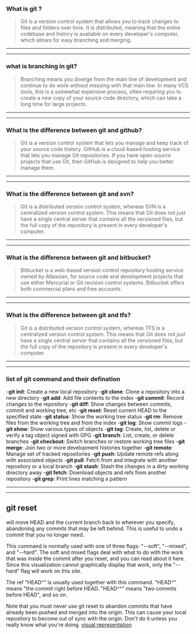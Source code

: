 ### What is git ?
>Git is a version control system that allows you to track changes to files and folders over time. It is distributed, meaning that the entire codebase and history is available on every developer's computer, which allows for easy branching and merging.
---
---
### what is branching in git?
>Branching means you diverge from the main line of development and continue to do work without messing with that main line. In many VCS tools, this is a somewhat expensive process, often requiring you to create a new copy of your source code directory, which can take a long time for large projects.
---
---
### What is the difference between git and github?
>Git is a version control system that lets you manage and keep track of your source code history. GitHub is a cloud-based hosting service that lets you manage Git repositories. If you have open-source projects that use Git, then GitHub is designed to help you better manage them.
---
---
### What is the difference between git and svn?
>Git is a distributed version control system, whereas SVN is a centralized version control system. This means that Git does not just have a single central server that contains all the versioned files, but the full copy of the repository is present in every developer's computer.  
---
---
### What is the difference between git and bitbucket?
>Bitbucket is a web-based version control repository hosting service owned by Atlassian, for source code and development projects that use either Mercurial or Git revision control systems. Bitbucket offers both commercial plans and free accounts.
---
---
### What is the difference between git and tfs?
>Git is a distributed version control system, whereas TFS is a centralized version control system. This means that Git does not just have a single central server that contains all the versioned files, but the full copy of the repository is present in every developer's computer.
---
---
### list of git command and their defination
-**git init**: Create a new local repository
-**git clone**: Clone a repository into a new directory
-**git add**: Add file contents to the index
-**git commit**: Record changes to the repository
-**git diff**: Show changes between commits, commit and working tree, etc
-**git reset**: Reset current HEAD to the specified state
-**git status**: Show the working tree status
-**git rm**: Remove files from the working tree and from the index
-**git log**: Show commit logs
-**git show**: Show various types of objects
-**git tag**: Create, list, delete or verify a tag object signed with GPG
-**git branch**: List, create, or delete branches
-**git checkout**: Switch branches or restore working tree files
-**git merge**: Join two or more development histories together
-**git remote**: Manage set of tracked repositories
-**git push**: Update remote refs along with associated objects
-**git pull**: Fetch from and integrate with another repository or a local branch
-**git stash**: Stash the changes in a dirty working directory away
-**git fetch**: Download objects and refs from another repository
-**git grep**: Print lines matching a pattern

---
---



## git reset
 will move HEAD and the current branch back to wherever you specify, abandoning any commits that may be left behind. This is useful to undo a commit that you no longer need.

This command is normally used with one of three flags: "--soft", "--mixed", and "--hard". The soft and mixed flags deal with what to do with the work that was inside the commit after you reset, and you can read about it here. Since this visualization cannot graphically display that work, only the "--hard" flag will work on this site.

The ref "HEAD^" is usually used together with this command. "HEAD^" means "the commit right before HEAD. "HEAD^^" means "two commits before HEAD", and so on.

Note that you must never use git reset to abandon commits that have already been pushed and merged into the origin. This can cause your local repository to become out of sync with the origin. Don't do it unless you really know what you're doing.
[visual representation](https://onlywei.github.io/explain-git-with-d3/#reset)
